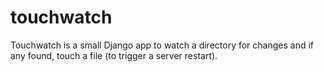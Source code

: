 # touchwatch
Touchwatch is a small Django app to watch a directory for changes and if any found, touch a file (to trigger a server restart).
